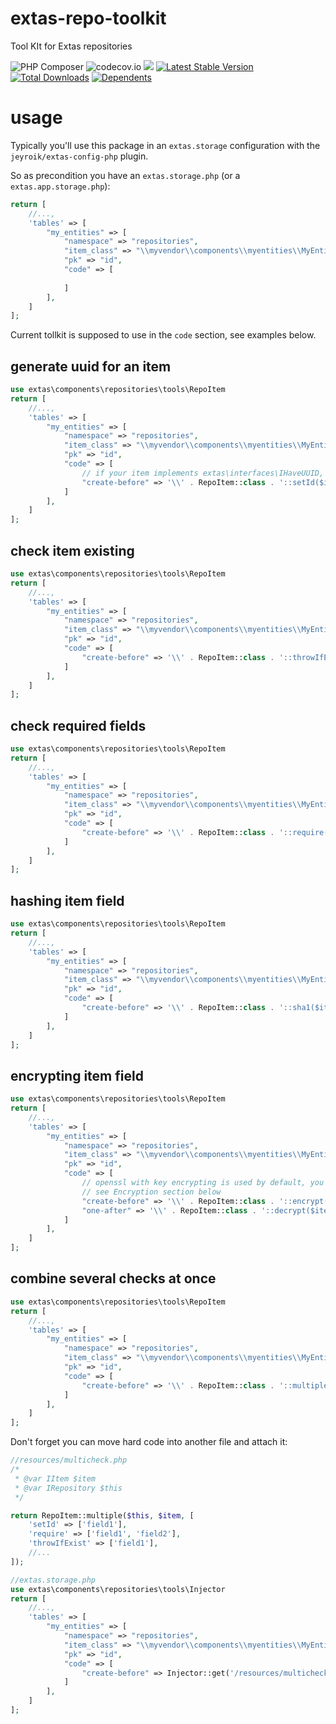 # extas-repo-toolkit

Tool KIt for Extas repositories

![PHP Composer](https://github.com/jeyroik/extas-repo-toolkit/workflows/PHP%20Composer/badge.svg?branch=master)
![codecov.io](https://codecov.io/gh/jeyroik/extas-repo-toolkit/coverage.svg?branch=master)
<a href="https://codeclimate.com/github/jeyroik/extas-repo-toolkit/maintainability"><img src="https://api.codeclimate.com/v1/badges/ee952ce758cfe922a2d7/maintainability" /></a>
[![Latest Stable Version](https://poser.pugx.org/jeyroik/extas-repo-toolkit/v)](//packagist.org/packages/jeyroik/extas-repo-toolkit)
[![Total Downloads](https://poser.pugx.org/jeyroik/extas-repo-toolkit/downloads)](//packagist.org/packages/jeyroik/extas-repo-toolkit)
[![Dependents](https://poser.pugx.org/jeyroik/extas-repo-toolkit/dependents)](//packagist.org/packages/jeyroik/extas-repo-toolkit)


# usage

Typically you'll use this package in an `extas.storage` configuration with the `jeyroik/extas-config-php` plugin.

So as precondition you have an `extas.storage.php` (or a `extas.app.storage.php`):

```php
return [
    //...,
    'tables' => [
        "my_entities" => [
            "namespace" => "repositories",
            "item_class" => "\\myvendor\\components\\myentities\\MyEntity",
            "pk" => "id",
            "code" => [
                
            ]
        ],
    ]
];
```
Current tollkit is supposed to use in the `code` section, see examples below.

## generate uuid for an item

```php
use extas\components\repositories\tools\RepoItem
return [
    //...,
    'tables' => [
        "my_entities" => [
            "namespace" => "repositories",
            "item_class" => "\\myvendor\\components\\myentities\\MyEntity",
            "pk" => "id",
            "code" => [
                // if your item implements extas\interfaces\IHaveUUID, if not, please use ::setUuid($item, 'id_field_name')
                "create-before" => '\\' . RepoItem::class . '::setId($item);'
            ]
        ],
    ]
];
```

## check item existing

```php
use extas\components\repositories\tools\RepoItem
return [
    //...,
    'tables' => [
        "my_entities" => [
            "namespace" => "repositories",
            "item_class" => "\\myvendor\\components\\myentities\\MyEntity",
            "pk" => "id",
            "code" => [
                "create-before" => '\\' . RepoItem::class . '::throwIfExist($this, $item, [\'fieldName\']);'
            ]
        ],
    ]
];
```

## check required fields

```php
use extas\components\repositories\tools\RepoItem
return [
    //...,
    'tables' => [
        "my_entities" => [
            "namespace" => "repositories",
            "item_class" => "\\myvendor\\components\\myentities\\MyEntity",
            "pk" => "id",
            "code" => [
                "create-before" => '\\' . RepoItem::class . '::require($item, [\'fieldName\']);'
            ]
        ],
    ]
];
```

## hashing item field

```php
use extas\components\repositories\tools\RepoItem
return [
    //...,
    'tables' => [
        "my_entities" => [
            "namespace" => "repositories",
            "item_class" => "\\myvendor\\components\\myentities\\MyEntity",
            "pk" => "id",
            "code" => [
                "create-before" => '\\' . RepoItem::class . '::sha1($item, [\'fieldName\']);'
            ]
        ],
    ]
];
```

## encrypting item field

```php
use extas\components\repositories\tools\RepoItem
return [
    //...,
    'tables' => [
        "my_entities" => [
            "namespace" => "repositories",
            "item_class" => "\\myvendor\\components\\myentities\\MyEntity",
            "pk" => "id",
            "code" => [
                // openssl with key encrypting is used by default, you can determ another way by passing third param
                // see Encryption section below
                "create-before" => '\\' . RepoItem::class . '::encrypt($item, [\'fieldName\']);',
                "one-after" => '\\' . RepoItem::class . '::decrypt($item, [\'fieldName\'])'
            ]
        ],
    ]
];
```

## combine several checks at once

```php
use extas\components\repositories\tools\RepoItem
return [
    //...,
    'tables' => [
        "my_entities" => [
            "namespace" => "repositories",
            "item_class" => "\\myvendor\\components\\myentities\\MyEntity",
            "pk" => "id",
            "code" => [
                "create-before" => '\\' . RepoItem::class . '::multiple($this, $item, [\'setId\' => '',...]);'
            ]
        ],
    ]
];
```

Don't forget you can move hard code into another file and attach it:

```php
//resources/multicheck.php
/*
 * @var IItem $item
 * @var IRepository $this
 */

return RepoItem::multiple($this, $item, [
    'setId' => ['field1'],
    'require' => ['field1', 'field2'],
    'throwIfExist' => ['field1'],
    //...
]);

//extas.storage.php
use extas\components\repositories\tools\Injector
return [
    //...,
    'tables' => [
        "my_entities" => [
            "namespace" => "repositories",
            "item_class" => "\\myvendor\\components\\myentities\\MyEntity",
            "pk" => "id",
            "code" => [
                "create-before" => Injector::get('/resources/multicheck')
            ]
        ],
    ]
];
```